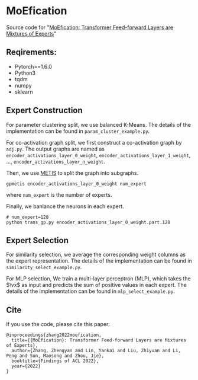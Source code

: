 
# MoEfication

Source code for "[MoEfication: Transformer Feed-forward Layers are Mixtures of Experts](https://arxiv.org/abs/2110.01786)"

## Reqirements:

* Pytorch>=1.6.0
* Python3
* tqdm
* numpy
* sklearn

## Expert Construction

For parameter clustering split, we use balanced K-Means. The details of the implementation can be found in `param_cluster_example.py`.

For co-activation graph split, we first construct a co-activation graph by `adj.py`. The output graphs are named as `encoder_activations_layer_0_weight`, `encoder_activations_layer_1_weight`, ..., `encoder_activations_layer_n_weight`.

Then, we use [METIS](http://glaros.dtc.umn.edu/gkhome/metis/metis/download) to split the graph into subgraphs.
```
gpmetis encoder_activations_layer_0_weight num_expert
```
where `num_expert` is the number of experts.

Finally, we banlance the neurons in each expert.
```
# num_expert=128
python trans_gp.py encoder_activations_layer_0_weight.part.128
```

## Expert Selection

For similarity selection, we average the corresponding weight columns as the expert representation. The details of the implementation can be found in `similarity_select_example.py`.

For MLP selection, We train a multi-layer perceptron (MLP), which takes the $\vx$ as input and predicts the sum of positive values in each expert. The details of the implementation can be found in `mlp_select_example.py`.

## Cite

If you use the code, please cite this paper:

```
@inproceedings{zhang2022moefication,
  title={{MoEfication}: Transformer Feed-forward Layers are Mixtures of Experts},
  author={Zhang, Zhengyan and Lin, Yankai and Liu, Zhiyuan and Li, Peng and Sun, Maosong and Zhou, Jie},
  booktitle={Findings of ACL 2022},
  year={2022}
}
```